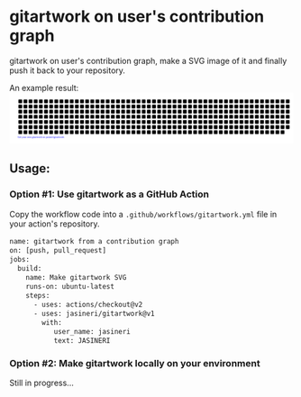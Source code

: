 # gitartwork on user's contribution graph

gitartwork on user's contribution graph, make a SVG image of it and finally push it back to your repository.

An example result:
[![jasineri/gitartwork](gitartwork.svg)](https://github.com/jasineri/gitartwork)

## Usage:

### Option #1: Use gitartwork as a GitHub Action
Copy the workflow code into a `.github/workflows/gitartwork.yml` file in your action's repository.

    name: gitartwork from a contribution graph
    on: [push, pull_request]
    jobs:
      build:
        name: Make gitartwork SVG
        runs-on: ubuntu-latest
        steps:
          - uses: actions/checkout@v2
          - uses: jasineri/gitartwork@v1
            with:
               user_name: jasineri
               text: JASINERI

### Option #2: Make gitartwork locally on your environment
Still in progress...